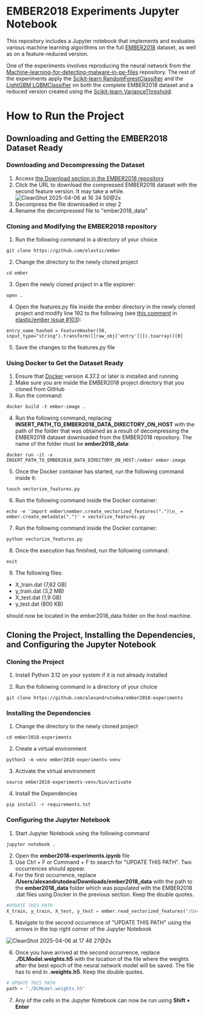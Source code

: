 # EMBER2018 Experiments Jupyter Notebook
This repository includes a Jupyter notebook that implements and evaluates various machine learning algorithms on the full [EMBER2018](https://github.com/elastic/ember) dataset, as well as on a feature-reduced version.

One of the experiments involves reproducing the neural network from the [Machine-learning-for-detecting-malware-in-pe-files](https://github.com/CollinConnors/Machine-learning-for-detecting-malware-in-pe-files) repository. The rest of the experiments apply the [Scikit-learn RandomForestClassifier](https://scikit-learn.org/stable/modules/generated/sklearn.ensemble.RandomForestClassifier.html) and the [LightGBM LGBMClassifier](https://github.com/microsoft/LightGBM) on both the complete EMBER2018 dataset and a reduced version created using the [Scikit-learn VarianceThreshold](https://scikit-learn.org/stable/modules/generated/sklearn.feature_selection.VarianceThreshold.html).

# How to Run the Project

## Downloading and Getting the EMBER2018 Dataset Ready

### Downloading and Decompressing the Dataset

1. Access [the Download section in the EMBER2018 repository](https://github.com/elastic/ember/tree/master?tab=readme-ov-file#download)
2. Click the URL to download the compressed EMBER2018 dataset with the second feature version. It may take a while.
![CleanShot 2025-04-06 at 16 34 50@2x](https://github.com/user-attachments/assets/f97fa1a7-0db9-4354-97b1-4437e0a6fa28)
3. Decompress the file downloaded in step 2
4. Rename the decompressed file to "ember2018_data"

### Cloning and Modifying the EMBER2018 repository

1. Run the following command in a directory of your choice

```
git clone https://github.com/elastic/ember
```
 
2. Change the directory to the newly cloned project

```
cd ember
```

3. Open the newly cloned project in a file explorer:

```
open .
``` 

4. Open the features.py file inside the ember directory in the newly cloned project and modify line 192 to the following (see [this comment](https://github.com/elastic/ember/issues/103#issuecomment-1623975101) in [elastic/ember issue #103](https://github.com/elastic/ember/issues/103)):

```
entry_name_hashed = FeatureHasher(50, input_type="string").transform([[raw_obj['entry']]]).toarray()[0]
```

5. Save the changes to the features.py file

### Using Docker to Get the Dataset Ready

1. Ensure that [Docker](https://www.docker.com) version 4.37.2 or later is installed and running
2. Make sure you are inside the EMBER2018 project directory that you cloned from GitHub
3. Run the command:
   
```
docker build -t ember-image .
```

4. Run the following command, replacing **INSERT_PATH_TO_EMBER2018_DATA_DIRECTORY_ON_HOST** with the path of the folder that was obtained as a result of decompressing the EMBER2018 dataset downloaded from the EMBER2018 repository. The name of the folder must be **ember2018_data**:

```
docker run -it -v INSERT_PATH_TO_EMBER2018_DATA_DIRECTORY_ON_HOST:/ember ember-image
```

5. Once the Docker container has started, run the following command inside it:

```
touch vectorize_features.py
```

6. Run the following command inside the Docker container:


```
echo -e 'import ember\nember.create_vectorized_features(".")\n_ = ember.create_metadata(".")' > vectorize_features.py
```

7. Run the following command inside the Docker container:

```
python vectorize_features.py
```

8. Once the execution has finished, run the following command:

```
exit
```

9. The following files:
- X_train.dat (7,62 GB)
- y_train.dat (3,2 MB)
- X_test.dat (1,9 GB)
- y_test.dat (800 KB)

should now be located in the ember2018_data folder on the host machine.

## Cloning the Project, Installing the Dependencies, and Configuring the Jupyter Notebook

### Cloning the Project

1. Install Python 3.12 on your system if it is not already installed

2. Run the following command in a directory of your choice

```
git clone https://github.com/alexandrutodea/ember2018-experiments
```

### Installing the Dependencies

1. Change the directory to the newly cloned project

```
cd ember2018-experiments
```

2. Create a virtual environment

```
python3 -m venv ember2018-experiments-venv
```

3. Activate the virtual environment

```
source ember2018-experiments-venv/bin/activate
```

4. Install the Dependencies

```
pip install -r requirements.txt
```

### Configuring the Jupyter Notebook

1. Start Jupyter Notebook using the following command

```
jupyter notebook .
```

2. Open the **ember2018-experiments.ipynb** file
3. Use Ctrl + F or Command + F to search for "UPDATE THIS PATH". Two occurrences should appear.
4. For the first occurrence, replace **/Users/alexandrutodea/Downloads/ember2018_data** with the path to the **ember2018_data** folder which was populated with the EMBER2018 .dat files using Docker in the previous section. Keep the double quotes.

```python
#UPDATE THIS PATH
X_train, y_train, X_test, y_test = ember.read_vectorized_features("/Users/alexandrutodea/Downloads/ember2018_data")
```
5. Navigate to the second occurrence of "UPDATE THIS PATH" using the arrows in the top right corner of the Jupyter Notebook

![CleanShot 2025-04-06 at 17 46 27@2x](https://github.com/user-attachments/assets/31369912-0d60-4eb0-a77e-0aca82342011)

6. Once you have arrived at the second occurrence, replace **./DLModel.weights.h5** with the location of the file where the weights after the best epoch of the neural network model will be saved. The file has to end in **.weights.h5**. Keep the double quotes.

```python
# UPDATE THIS PATH
path = "./DLModel.weights.h5"
```

7. Any of the cells in the Jupyter Notebook can now be run using **Shift + Enter**
